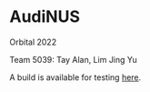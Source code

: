 # AudiNUS 

Orbital 2022

Team 5039: Tay Alan, Lim Jing Yu


A build is available for testing [here](https://github.com/alantay11/AudiNUS/releases/tag/v0.3).
